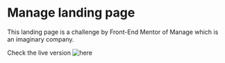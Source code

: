 # Manage landing page

This landing page is a challenge by Front-End Mentor of Manage which is an imaginary company.

Check the live version ![here](https://manage-landing-page-eosin.vercel.app/)
